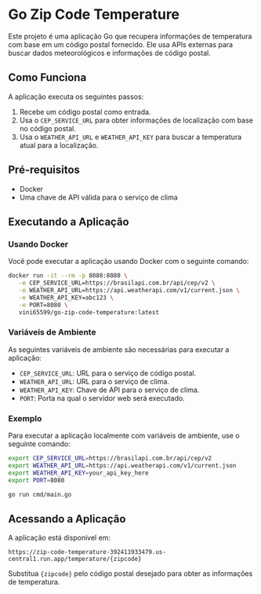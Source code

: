 
# Go Zip Code Temperature

Este projeto é uma aplicação Go que recupera informações de temperatura com base em um código postal fornecido. Ele usa APIs externas para buscar dados meteorológicos e informações de código postal.

## Como Funciona

A aplicação executa os seguintes passos:
1. Recebe um código postal como entrada.
2. Usa o `CEP_SERVICE_URL` para obter informações de localização com base no código postal.
3. Usa o `WEATHER_API_URL` e `WEATHER_API_KEY` para buscar a temperatura atual para a localização.

## Pré-requisitos

- Docker
- Uma chave de API válida para o serviço de clima

## Executando a Aplicação

### Usando Docker

Você pode executar a aplicação usando Docker com o seguinte comando:

```sh
docker run -it --rm -p 8080:8080 \
   -e CEP_SERVICE_URL=https://brasilapi.com.br/api/cep/v2 \
   -e WEATHER_API_URL=https://api.weatherapi.com/v1/current.json \
   -e WEATHER_API_KEY=abc123 \
   -e PORT=8080 \
   vini65599/go-zip-code-temperature:latest
```

### Variáveis de Ambiente

As seguintes variáveis de ambiente são necessárias para executar a aplicação:

- `CEP_SERVICE_URL`: URL para o serviço de código postal.
- `WEATHER_API_URL`: URL para o serviço de clima.
- `WEATHER_API_KEY`: Chave de API para o serviço de clima.
- `PORT`: Porta na qual o servidor web será executado.

### Exemplo

Para executar a aplicação localmente com variáveis de ambiente, use o seguinte comando:

```sh
export CEP_SERVICE_URL=https://brasilapi.com.br/api/cep/v2
export WEATHER_API_URL=https://api.weatherapi.com/v1/current.json
export WEATHER_API_KEY=your_api_key_here
export PORT=8080

go run cmd/main.go
```

## Acessando a Aplicação

A aplicação está disponível em:

```
https://zip-code-temperature-392411933479.us-central1.run.app/temperature/{zipcode}
```

Substitua `{zipcode}` pelo código postal desejado para obter as informações de temperatura.
